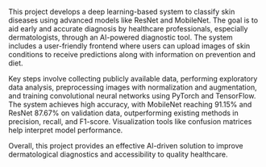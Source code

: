This project develops a deep learning-based system to classify skin diseases using advanced models like ResNet and MobileNet. The goal is to aid early and accurate diagnosis by healthcare professionals, especially dermatologists, through an AI-powered diagnostic tool. The system includes a user-friendly frontend where users can upload images of skin conditions to receive predictions along with information on prevention and diet.

Key steps involve collecting publicly available data, performing exploratory data analysis, preprocessing images with normalization and augmentation, and training convolutional neural networks using PyTorch and TensorFlow. The system achieves high accuracy, with MobileNet reaching 91.15% and ResNet 87.67% on validation data, outperforming existing methods in precision, recall, and F1-score. Visualization tools like confusion matrices help interpret model performance.

Overall, this project provides an effective AI-driven solution to improve dermatological diagnostics and accessibility to quality healthcare.

